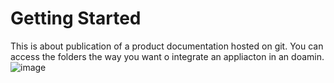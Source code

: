 # Getting Started 
This is about publication of a product documentation hosted on git. You can access the folders the way you want o integrate an appliacton in  an doamin.
![image](https://user-images.githubusercontent.com/52817566/111357162-0ec32180-86af-11eb-9aa7-7d8965787fc7.png)



